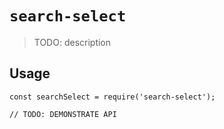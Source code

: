 # `search-select`

> TODO: description

## Usage

```
const searchSelect = require('search-select');

// TODO: DEMONSTRATE API
```

